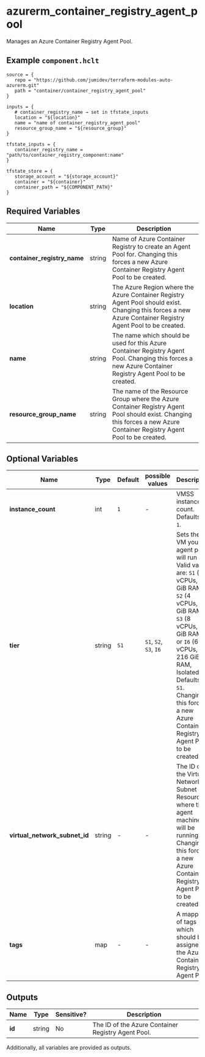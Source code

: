 # azurerm_container_registry_agent_pool

Manages an Azure Container Registry Agent Pool.

## Example `component.hclt`

```hcl
source = {
   repo = "https://github.com/jumidev/terraform-modules-auto-azurerm.git" 
   path = "container/container_registry_agent_pool" 
}

inputs = {
   # container_registry_name → set in tfstate_inputs
   location = "${location}" 
   name = "name of container_registry_agent_pool" 
   resource_group_name = "${resource_group}" 
}

tfstate_inputs = {
   container_registry_name = "path/to/container_registry_component:name" 
}

tfstate_store = {
   storage_account = "${storage_account}" 
   container = "${container}" 
   container_path = "${COMPONENT_PATH}" 
}

```

## Required Variables

| Name | Type |  Description |
| ---- | --------- |  ----------- |
| **container_registry_name** | string |  Name of Azure Container Registry to create an Agent Pool for. Changing this forces a new Azure Container Registry Agent Pool to be created. | 
| **location** | string |  The Azure Region where the Azure Container Registry Agent Pool should exist. Changing this forces a new Azure Container Registry Agent Pool to be created. | 
| **name** | string |  The name which should be used for this Azure Container Registry Agent Pool. Changing this forces a new Azure Container Registry Agent Pool to be created. | 
| **resource_group_name** | string |  The name of the Resource Group where the Azure Container Registry Agent Pool should exist. Changing this forces a new Azure Container Registry Agent Pool to be created. | 

## Optional Variables

| Name | Type |  Default  |  possible values |  Description |
| ---- | --------- |  ----------- | ----------- | ----------- |
| **instance_count** | int |  `1`  |  -  |  VMSS instance count. Defaults to `1`. | 
| **tier** | string |  `S1`  |  `S1`, `S2`, `S3`, `I6`  |  Sets the VM your agent pool will run on. Valid values are: `S1` (2 vCPUs, 3 GiB RAM), `S2` (4 vCPUs, 8 GiB RAM), `S3` (8 vCPUs, 16 GiB RAM) or `I6` (64 vCPUs, 216 GiB RAM, Isolated). Defaults to `S1`. Changing this forces a new Azure Container Registry Agent Pool to be created. | 
| **virtual_network_subnet_id** | string |  -  |  -  |  The ID of the Virtual Network Subnet Resource where the agent machines will be running. Changing this forces a new Azure Container Registry Agent Pool to be created. | 
| **tags** | map |  -  |  -  |  A mapping of tags which should be assigned to the Azure Container Registry Agent Pool. | 



## Outputs

| Name | Type | Sensitive? | Description |
| ---- | ---- | --------- | --------- |
| **id** | string | No  | The ID of the Azure Container Registry Agent Pool. | 

Additionally, all variables are provided as outputs.
